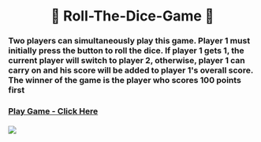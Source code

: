 
<h1 align="center">🎲 Roll-The-Dice-Game 🎲</h1>

<h3>Two players can simultaneously play this game. Player 1 must initially press the button to roll the dice. If player 1 gets 1, the current player will switch to player 2, otherwise, player 1 can carry on and his score will be added to player 1's overall score. The winner of the game is the player who scores 100 points first<h3/>

<a align="center" href="https://astonishing-cajeta-92f5d0.netlify.app">Play Game - Click Here </a> <br/><br/>
<img align="center" src="https://github.com/ChillBroh/Roll-The-Dice-Game-/blob/main/sample.png">
